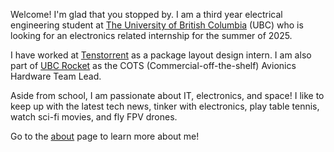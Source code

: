 Welcome! I'm glad that you stopped by. I am a third year electrical engineering student at [The University of British Columbia][1] (UBC) who is looking for an electronics related internship for the summer of 2025.

I have worked at [Tenstorrent][2] as a package layout design intern. I am also part of [UBC Rocket][3] as the COTS (Commercial-off-the-shelf)  Avionics Hardware Team Lead. 

Aside from school, I am passionate about IT, electronics, and space! I like to keep up with the latest tech news, tinker with electronics, play table tennis, watch sci-fi movies, and fly FPV drones.

Go to the [about][4] page to learn more about me!

[1]: https://www.ubc.ca/
[2]: https://tenstorrent.com/
[3]: https://www.ubcrocket.com/
[4]: /about